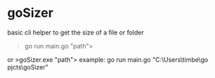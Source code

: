 # goSizer

basic cli helper to get the size of a file or folder

>go run main.go "path">

or >goSizer.exe "path">
example: go run main.go "C:\Users\timbe\go pjcts\goSizer"
